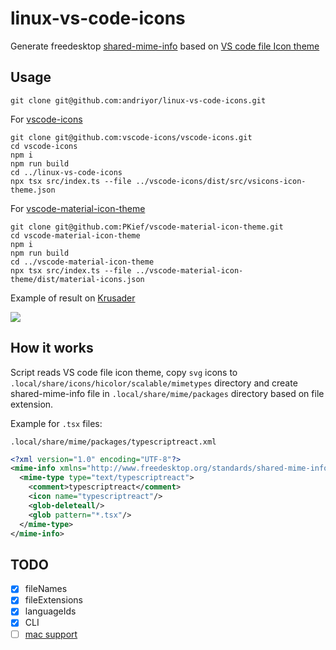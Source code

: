 # linux-vs-code-icons

Generate freedesktop [shared-mime-info](https://freedesktop.org/wiki/Specifications/shared-mime-info-spec/) based on [VS code file Icon theme](https://code.visualstudio.com/api/extension-guides/file-icon-theme) 

## Usage

```shell
git clone git@github.com:andriyor/linux-vs-code-icons.git
```

For [vscode-icons](https://github.com/vscode-icons/vscode-icons)

```shell
git clone git@github.com:vscode-icons/vscode-icons.git
cd vscode-icons
npm i
npm run build
cd ../linux-vs-code-icons
npx tsx src/index.ts --file ../vscode-icons/dist/src/vsicons-icon-theme.json
```

For [vscode-material-icon-theme](https://github.com/PKief/vscode-material-icon-theme)

```shell
git clone git@github.com:PKief/vscode-material-icon-theme.git
cd vscode-material-icon-theme
npm i
npm run build
cd ../vscode-material-icon-theme
npx tsx src/index.ts --file ../vscode-material-icon-theme/dist/material-icons.json
```

Example of result on [Krusader](https://krusader.org/)

<img src="https://user-images.githubusercontent.com/11459840/239712539-31ed3a36-570a-4995-9460-a95259666fd2.png"/>


## How it works

Script reads VS code file icon theme, copy `svg` icons to `.local/share/icons/hicolor/scalable/mimetypes` directory and create shared-mime-info file in `.local/share/mime/packages` directory based on file extension.

Example for `.tsx` files:

`.local/share/mime/packages/typescriptreact.xml`

```xml
<?xml version="1.0" encoding="UTF-8"?>
<mime-info xmlns="http://www.freedesktop.org/standards/shared-mime-info">
  <mime-type type="text/typescriptreact">
    <comment>typescriptreact</comment>
    <icon name="typescriptreact"/>
    <glob-deleteall/>
    <glob pattern="*.tsx"/>
  </mime-type>
</mime-info>

```


## TODO

- [x] fileNames
- [x] fileExtensions
- [x] languageIds
- [x] CLI
- [ ] [mac support](https://superuser.com/questions/178316/how-to-set-an-icon-for-a-file-type-on-mac)
